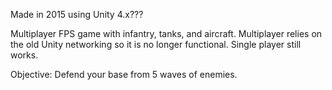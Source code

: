 Made in 2015 using Unity 4.x???

Multiplayer FPS game with infantry, tanks, and aircraft. Multiplayer relies on the old Unity networking so it is no longer functional. Single player still works.

Objective: Defend your base from 5 waves of enemies.